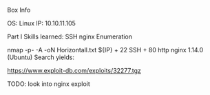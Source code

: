 Box Info

OS: Linux IP: 10.10.11.105

Part I Skills learned: SSH nginx
Enumeration

nmap -p- -A -oN Horizontall.txt ${IP} + 22 SSH + 80 http nginx 1.14.0 (Ubuntu)
Search yields:

https://www.exploit-db.com/exploits/32277.tgz

TODO: look into nginx exploit